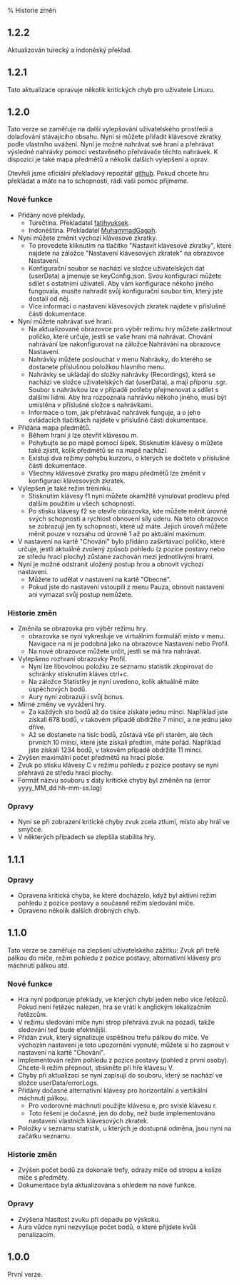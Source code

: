 % Historie změn

## 1.2.2

Aktualizován turecký a indonéský překlad.

## 1.2.1

Tato aktualizace opravuje několik kritických chyb pro uživatele Linuxu.

## 1.2.0

Tato verze se zaměřuje na další vylepšování uživatelského prostředí a dolaďování
stávajícího obsahu. Nyní si můžete přiřadit klávesové zkratky podle vlastního
uvážení. Nyní je možné nahrávat své hraní a přehrávat výsledné nahrávky pomocí
vestavěného přehrávače těchto nahrávek. K dispozici je také mapa předmětů a
několik dalších vylepšení a oprav.

Otevřeli jsme oficiální překladový repozitář
[github](https://github.com/sooslandia/translations). Pokud chcete hru překládat
a máte na to schopnosti, rádi vaši pomoc přijmeme.

### Nové funkce

- Přidány nové překlady.
   - Turečtina. Překladatel [fatihyuksek](https://github.com/fatihyuksek1).
   - Indonéština. Překladatel [MuhammadGagah](https://github.com/MuhammadGagah).
- Nyní můžete změnit výchozí klávesové zkratky.
   - To provedete kliknutím na tlačítko "Nastavit klávesové zkratky", které najdete
na záložce "Nastavení klávesových zkratek" na obrazovce Nastavení.
   - Konfigurační soubor se nachází ve složce uživatelských dat (userData) a jmenuje
se keyConfig.json. Svou konfiguraci můžete sdílet s ostatními uživateli. Aby
vám konfigurace někoho jiného fungovala, musíte nahradit svůj konfigurační
soubor tím, který jste dostali od něj.
   - Více informací o nastavení klávesových zkratek najdete v příslušné části
dokumentace.
- Nyní můžete nahrávat své hraní.
   - Na aktualizované obrazovce pro výběr režimu hry můžete zaškrtnout políčko,
které určuje, jestli se vaše hraní má nahrávat. Chování nahrávání lze
nakonfigurovat na záložce Nahrávání na obrazovce Nastavení.
   - Nahrávky můžete poslouchat v menu Nahrávky, do kterého se dostanete příslušnou
položkou hlavního menu.
   - Nahrávky se ukládají do složky nahrávky (Recordings), která se nachází ve
složce uživatelských dat (userData), a mají příponu .sgr. Soubor s nahrávkou
lze v případě potřeby přejmenovat a sdílet s dalšími lidmi. Aby hra rozpoznala
nahrávku někoho jiného, musí být umístěna v příslušné složce s nahrávkami.
   - Informace o tom, jak přehrávač nahrávek funguje, a o jeho ovládacích tlačítkách
najdete v příslušné části dokumentace.
- Přidána mapa předmětů.
   - Během hraní ji lze otevřít klávesou m.
   - Pohybujte se po mapě pomocí šipek. Stisknutím klávesy o můžete také zjistit,
kolik předmětů se na mapě nachází.
   - Existují dva režimy pohybu kurzoru, o kterých se dočtete v příslušné části
dokumentace.
   - Všechny klávesové zkratky pro mapu předmětů lze změnit v konfiguraci
klávesových zkratek.
- Vylepšen je také režim tréninku.
   - Stisknutím klávesy f1 nyní můžete okamžitě vynulovat prodlevu před dalším
použitím u všech schopností.
   - Po stisku klávesy f2 se otevře obrazovka, kde můžete měnit úrovně svých
schopností a rychlost obnovení síly úderu. Na této obrazovce se zobrazují jen
ty schopnosti, které už máte. Jejich úroveň můžete měnit pouze v rozsahu od
úrovně 1 až po aktuální maximum.
- V nastavení na kartě "Chování" bylo přidáno zaškrtávací políčko, které určuje,
jestli aktuálně zvolený způsob pohledu (z pozice postavy nebo ze středu hrací
plochy) zůstane zachován mezi jednotlivými hrami.
- Nyní je možné odstranit uložený postup hrou a obnovit výchozí nastavení.
   - Můžete to udělat v nastavení na kartě "Obecné".
   - Pokud jste do nastavení vstoupili z menu Pauza, obnovit nastavení ani vymazat
svůj postup nemůžete.

### Historie změn

- Změnila se obrazovka pro výběr režimu hry.
   - obrazovka se nyní vykresluje ve virtuálním formuláři místo v menu. Navigace na
ní je podobná jako na obrazovce Nastavení nebo Profil.
   - Na nové obrazovce můžete určit, jestli se má hra nahrávat.
- Vylepšeno rozhraní obrazovky Profil.
   - Nyní lze libovolnou položku ze seznamu statistik zkopírovat do schránky
stisknutím kláves ctrl+c.
   - Na záložce Statistiky je nyní uvedeno, kolik aktuálně máte úspěchových bodů.
   - Aury nyní zobrazují i svůj bonus.
- Mírné změny ve vyvážení hry.
   - Za každých sto bodů až do tisíce získáte jednu minci. Například jste získali
678 bodů, v takovém případě obdržíte 7 mincí, a ne jednu jako dříve.
   - Až se dostanete na tisíc bodů, zůstává vše při starém, ale těch prvních 10
mincí, které jste získali předtím, máte pořád. Například jste získali 1234
bodů, v takovém případě obdržíte 11 mincí.
- Zvýšen maximální počet předmětů na hrací ploše.
- Zvuk po stisku klávesy C v režimu pohledu z pozice postavy se nyní přehrává ze
středu hrací plochy.
- Formát názvu souboru s daty kritické chyby byl změněn na (error yyyy_MM_dd
hh-mm-ss.log)

### Opravy

- Nyní se při zobrazení kritické chyby zvuk zcela ztlumí, místo aby hrál ve
smyčce.
- V některých případech se zlepšila stabilita hry.

## 1.1.1

### Opravy

- Opravena kritická chyba, ke které docházelo, když byl aktivní režim pohledu z
pozice postavy a současně režim sledování míče.
- Opraveno několik dalších drobných chyb.

## 1.1.0

Tato verze se zaměřuje na zlepšení uživatelského zážitku: Zvuk při trefě pálkou
do míče, režim pohledu z pozice postavy, alternativní klávesy pro máchnutí
pálkou atd.

### Nové funkce

- Hra nyní podporuje překlady, ve kterých chybí jeden nebo více řetězců. Pokud
není řetězec nalezen, hra se vrátí k anglickým lokalizačním řetězcům.
- V režimu sledování míče nyní strop přehrává zvuk na pozadí, takže sledování teď
bude efektnější.
- Přidán zvuk, který signalizuje úspěšnou trefu pálkou do míče. Ve výchozím
nastavení je toto upozornění vypnuté; můžete si ho zapnout v nastavení na
kartě "Chování".
- Implementován režim pohledu z pozice postavy (pohled z první osoby). Chcete-li
režim přepnout, stiskněte při hře klávesu V.
- Chyby při aktualizaci se nyní zapisují do souboru, který se nachází ve složce
userData/errorLogs.
- Přidány dočasné alternativní klávesy pro horizontální a vertikální máchnutí
pálkou.
   - Pro vodorovné máchnutí použijte klávesu e, pro svislé klávesu r.
   - Toto řešení je dočasné, jen do doby, než bude implementováno nastavení
vlastních klávesových zkratek.
- Položky v seznamu statistik, u kterých je dostupná odměna, jsou nyní na začátku
seznamu.

### Historie změn

- Zvýšen počet bodů za dokonalé trefy, odrazy míče od stropu a kolize míče s
předměty.
- Dokumentace byla aktualizována s ohledem na nové funkce.

### Opravy

- Zvýšena hlasitost zvuku při dopadu po výskoku.
- Aura vůdce nyní nezvyšuje počet bodů, o které přijdete kvůli penalizacím.

## 1.0.0

První verze.
